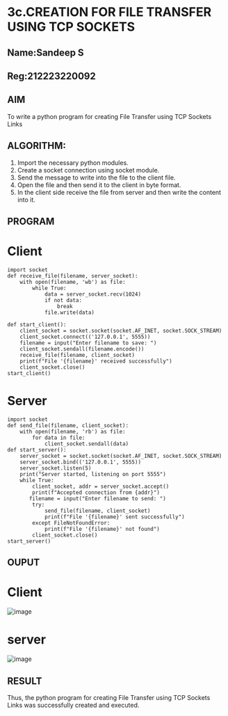 # 3c.CREATION FOR FILE TRANSFER USING TCP SOCKETS
## Name:Sandeep S
## Reg:212223220092
## AIM
To write a python program for creating File Transfer using TCP Sockets Links
## ALGORITHM:
1. Import the necessary python modules.
2. Create a socket connection using socket module.
3. Send the message to write into the file to the client file.
4. Open the file and then send it to the client in byte format.
5. In the client side receive the file from server and then write the content into it.
## PROGRAM
# Client 
```
import socket
def receive_file(filename, server_socket):
    with open(filename, 'wb') as file:
        while True:
            data = server_socket.recv(1024)
            if not data:
                break
            file.write(data)

def start_client():
    client_socket = socket.socket(socket.AF_INET, socket.SOCK_STREAM)
    client_socket.connect(('127.0.0.1', 5555))
    filename = input("Enter filename to save: ")
    client_socket.sendall(filename.encode())
    receive_file(filename, client_socket)
    print(f"File '{filename}' received successfully")
    client_socket.close()
start_client()
```
# Server
```
import socket
def send_file(filename, client_socket):
    with open(filename, 'rb') as file:
        for data in file:
            client_socket.sendall(data)
def start_server():
    server_socket = socket.socket(socket.AF_INET, socket.SOCK_STREAM)
    server_socket.bind(('127.0.0.1', 5555))
    server_socket.listen(5)
    print("Server started, listening on port 5555")
    while True:
        client_socket, addr = server_socket.accept()
        print(f"Accepted connection from {addr}")
       filename = input("Enter filename to send: ")
        try:
            send_file(filename, client_socket)
            print(f"File '{filename}' sent successfully")
        except FileNotFoundError:
            print(f"File '{filename}' not found")
        client_socket.close()
start_server()
```
## OUPUT
# Client
![image](https://github.com/user-attachments/assets/9681795a-862e-4bef-9b13-953b1756aae4)
# server
![image](https://github.com/user-attachments/assets/7c1bd74f-4482-4941-825f-59aebf6e28c4)
## RESULT
Thus, the python program for creating File Transfer using TCP Sockets Links was 
successfully created and executed.
